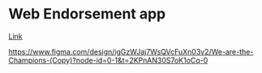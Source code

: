 # Web Endorsement app
[Link](https://agnav.github.io/Live-Endorsement-Webapp/)

https://www.figma.com/design/igGzWJaj7WsQVcFuXn03v2/We-are-the-Champions-(Copy)?node-id=0-1&t=2KPnAN30S7oK1oCq-0
